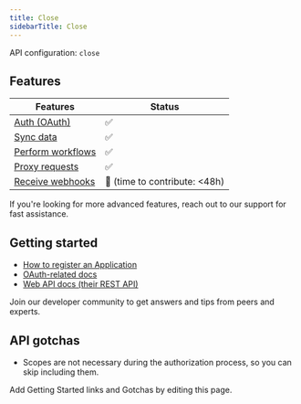 ```yaml
---
title: Close
sidebarTitle: Close
---
```


API configuration: `close`

## Features

| Features | Status |
| - | - |
| [Auth (OAuth)](https://terapi.gitbook.io/terapi-api-explorer/integrate/guides/authorize-an-api) | ✅ |
| [Sync data](https://terapi.gitbook.io/terapi-api-explorer/integrate/guides/sync-data-from-an-api) | ✅ |
| [Perform workflows](https://terapi.gitbook.io/terapi-api-explorer/integrate/guides/perform-workflows-with-an-api) | ✅ |
| [Proxy requests](https://terapi.gitbook.io/terapi-api-explorer/integrate/guides/proxy-requests-to-an-api) | ✅ |
| [Receive webhooks](https://terapi.gitbook.io/terapi-api-explorer/integrate/guides/receive-webhooks-from-an-api) | 🚫 (time to contribute: &lt;48h) |

If you're looking for more advanced features, reach out to our support for fast assistance.

## Getting started

-   [How to register an Application](https://developer.close.com/topics/authentication-oauth2/)
-   [OAuth-related docs](https://developer.close.com/topics/authentication-oauth2/#obtain-access-token)
-   [Web API docs (their REST API)](https://developer.close.com/resources/contacts/)

Join our developer community to get answers and tips from peers and experts.

## API gotchas

-   Scopes are not necessary during the authorization process, so you can skip including them.

Add Getting Started links and Gotchas by editing this page.


